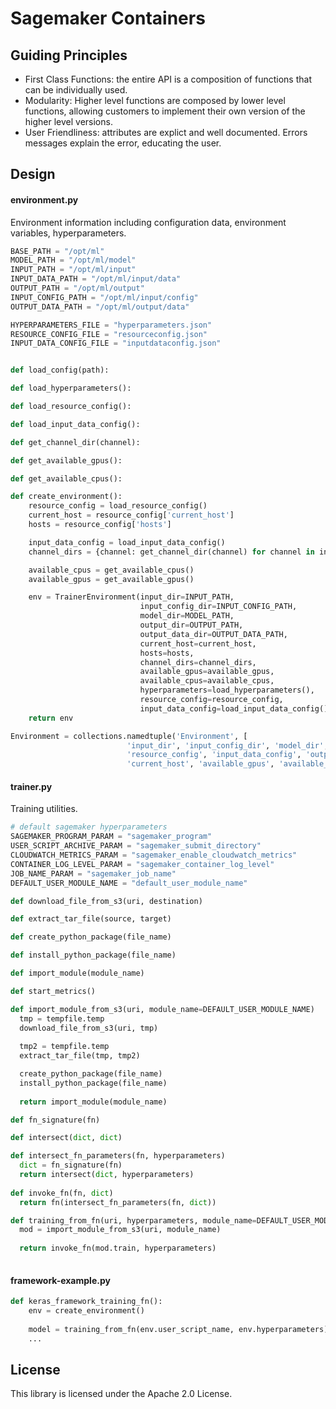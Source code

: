# Sagemaker Containers

## Guiding Principles
- First Class Functions: the entire API is a composition of functions that can be individually used.
- Modularity:  Higher level functions are composed by lower level functions, allowing customers to implement their own version of the higher level versions.
- User Friendliness: attributes are explict and well documented. Errors messages explain the error, educating the user.

## Design

#### environment.py
Environment information including configuration data, environment variables, hyperparameters.

```python
BASE_PATH = "/opt/ml"
MODEL_PATH = "/opt/ml/model"
INPUT_PATH = "/opt/ml/input"
INPUT_DATA_PATH = "/opt/ml/input/data"
OUTPUT_PATH = "/opt/ml/output"
INPUT_CONFIG_PATH = "/opt/ml/input/config"
OUTPUT_DATA_PATH = "/opt/ml/output/data"

HYPERPARAMETERS_FILE = "hyperparameters.json"
RESOURCE_CONFIG_FILE = "resourceconfig.json"
INPUT_DATA_CONFIG_FILE = "inputdataconfig.json"


def load_config(path):

def load_hyperparameters():

def load_resource_config():

def load_input_data_config():

def get_channel_dir(channel):

def get_available_gpus():

def get_available_cpus():

def create_environment():
    resource_config = load_resource_config()
    current_host = resource_config['current_host']
    hosts = resource_config['hosts']

    input_data_config = load_input_data_config()
    channel_dirs = {channel: get_channel_dir(channel) for channel in input_data_config}

    available_cpus = get_available_cpus()
    available_gpus = get_available_gpus()

    env = TrainerEnvironment(input_dir=INPUT_PATH,
                             input_config_dir=INPUT_CONFIG_PATH,
                             model_dir=MODEL_PATH,
                             output_dir=OUTPUT_PATH,
                             output_data_dir=OUTPUT_DATA_PATH,
                             current_host=current_host,
                             hosts=hosts,
                             channel_dirs=channel_dirs,
                             available_gpus=available_gpus,
                             available_cpus=available_cpus,
                             hyperparameters=load_hyperparameters(),
                             resource_config=resource_config,
                             input_data_config=load_input_data_config())
    return env

Environment = collections.namedtuple('Environment', [
                          'input_dir', 'input_config_dir', 'model_dir', 'output_dir', 'hyperparameters', 
                          'resource_config', 'input_data_config', 'output_data_dir', 'hosts', 'channel_dirs', 
                          'current_host', 'available_gpus', 'available_cpus'])):
```

#### trainer.py
Training utilities.

```python
# default sagemaker hyperparameters
SAGEMAKER_PROGRAM_PARAM = "sagemaker_program"
USER_SCRIPT_ARCHIVE_PARAM = "sagemaker_submit_directory"
CLOUDWATCH_METRICS_PARAM = "sagemaker_enable_cloudwatch_metrics"
CONTAINER_LOG_LEVEL_PARAM = "sagemaker_container_log_level"
JOB_NAME_PARAM = "sagemaker_job_name"
DEFAULT_USER_MODULE_NAME = "default_user_module_name"

def download_file_from_s3(uri, destination) 

def extract_tar_file(source, target)

def create_python_package(file_name)

def install_python_package(file_name)

def import_module(module_name)

def start_metrics()

def import_module_from_s3(uri, module_name=DEFAULT_USER_MODULE_NAME)
  tmp = tempfile.temp
  download_file_from_s3(uri, tmp) 
  
  tmp2 = tempfile.temp
  extract_tar_file(tmp, tmp2)

  create_python_package(file_name)
  install_python_package(file_name)
  
  return import_module(module_name)

def fn_signature(fn)

def intersect(dict, dict)

def intersect_fn_parameters(fn, hyperparameters)
  dict = fn_signature(fn)
  return intersect(dict, hyperparameters)
  
def invoke_fn(fn, dict)
  return fn(intersect_fn_parameters(fn, dict))

def training_from_fn(uri, hyperparameters, module_name=DEFAULT_USER_MODULE_NAME)
  mod = import_module_from_s3(uri, module_name)
  
  return invoke_fn(mod.train, hyperparameters)
  
```
#### framework-example.py

```python
def keras_framework_training_fn():
    env = create_environment()
    
    model = training_from_fn(env.user_script_name, env.hyperparameters)
    ...

```
## License

This library is licensed under the Apache 2.0 License. 
